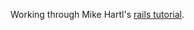Working through Mike Hartl's [rails tutorial](http://ruby.railstutorial.org/ruby-on-rails-tutorial-book?version=3.2).

